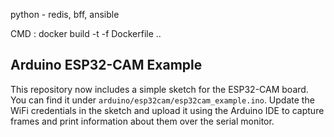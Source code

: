 python - redis, bff, ansible




CMD : docker build -t <your style name> -f Dockerfile ..

## Arduino ESP32-CAM Example

This repository now includes a simple sketch for the ESP32-CAM board. You can find it under `arduino/esp32cam/esp32cam_example.ino`. Update the WiFi credentials in the sketch and upload it using the Arduino IDE to capture frames and print information about them over the serial monitor.
